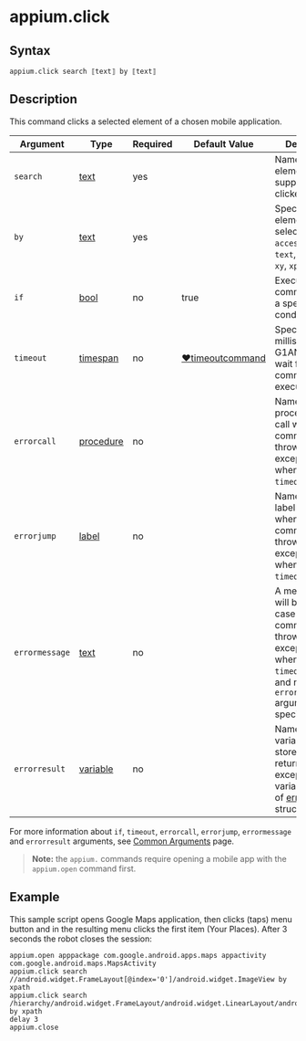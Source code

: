 # appium.click

## Syntax

```G1ANT
appium.click search ⟦text⟧ by ⟦text⟧
```

## Description

This command clicks a selected element of a chosen mobile application.

| Argument | Type | Required | Default Value | Description |
| -------- | ---- | -------- | ------------- | ----------- |
|`search`| [text](../../G1ANT.Language/Structures/TextStructure.md) | yes |  | Name of the element that is supposed to be clicked |
|`by`| [text](../../G1ANT.Language/Structures/TextStructure.md) | yes |  | Specifies an element selector: `id`, `accessibilityid`, `text`, `partialid`, `xy`, `xpath` |
| `if`           | [bool](../../G1ANT.Language/Structures/BooleanStructure.md) | no       | true                                                        | Executes the command only if a specified condition is true   |
| `timeout`      | [timespan](../../G1ANT.Language/Structures/TimeSpanStructure.md) | no       | [♥timeoutcommand](../../G1ANT.Addon.Core/Variables/TimeoutCommandVariable.md) | Specifies time in milliseconds for G1ANT.Robot to wait for the command to be executed |
| `errorcall`    | [procedure](../../G1ANT.Language/Structures/ProcedureStructure.md) | no       |                                                             | Name of a procedure to call when the command throws an exception or when a given `timeout` expires |
| `errorjump`    | [label](../../G1ANT.Language/Structures/LabelStructure.md) | no       |                                                             | Name of the label to jump to when the command throws an exception or when a given `timeout` expires |
| `errormessage` | [text](../../G1ANT.Language/Structures/TextStructure.md) | no       |                                                             | A message that will be shown in case the command throws an exception or when a given `timeout` expires, and no `errorjump` argument is specified |
| `errorresult`  | [variable](../../G1ANT.Language/Structures/VariableStructure.md) | no       |                                                             | Name of a variable that will store the returned exception. The variable will be of [error](../../G1ANT.Language/Structures/ErrorStructure.md) structure  |

For more information about `if`, `timeout`, `errorcall`, `errorjump`, `errormessage` and `errorresult` arguments, see [Common Arguments](../../../appendices/common-arguments.md) page.

> **Note:** the `appium.` commands require opening a mobile app with the `appium.open` command first.

## Example

This sample script opens Google Maps application, then clicks (taps) menu button and in the resulting menu clicks the first item (Your Places). After 3 seconds the robot closes the session:

```G1ANT
appium.open apppackage com.google.android.apps.maps appactivity com.google.android.maps.MapsActivity
appium.click search //android.widget.FrameLayout[@index='0']/android.widget.ImageView by xpath
appium.click search /hierarchy/android.widget.FrameLayout/android.widget.LinearLayout/android.widget.FrameLayout/android.widget.LinearLayout/android.widget.FrameLayout/android.widget.FrameLayout/androidx.drawerlayout.widget.DrawerLayout/android.widget.FrameLayout/android.widget.ListView/android.widget.FrameLayout[2]/android.widget.LinearLayout/android.widget.LinearLayout/android.widget.TextView by xpath
delay 3
appium.close
```
